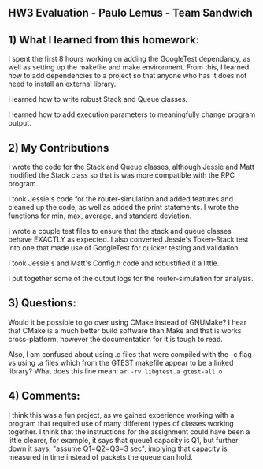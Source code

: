 ## HW3 Evaluation - Paulo Lemus - Team Sandwich

## 1) What I learned from this homework:

I spent the first 8 hours working on adding the GoogleTest dependancy,
as well as setting up the makefile and make environment.
From this, I learned how to add dependencies to a project so that
anyone who has it does not need to install an external library.

I learned how to write robust Stack and Queue classes.

I learned how to add execution parameters to meaningfully change 
program output.

## 2) My Contributions

I wrote the code for the Stack and Queue classes, although Jessie and Matt
modified the Stack class so that is was more compatible with the RPC program.

I took Jessie's code for the router-simulation and added features and cleaned up
the code, as well as added the print statements. I wrote the functions for min, max, 
average, and standard deviation.

I wrote a couple test files to ensure that the stack and queue classes behave EXACTLY
as expected. I also converted Jessie's Token-Stack test into one that made use of 
GoogleTest for quicker testing and validation.

I took Jessie's and Matt's Config.h code and robustified it a little.

I put together some of the output logs for the router-simulation for analysis.

## 3) Questions:

Would it be possible to go over using CMake instead of GNUMake? I hear that CMake
is a much better build software than Make and that is works cross-platform, however
the documentation for it is tough to read.

Also, I am confused about using .o files that were compiled with the -c flag vs
using .a files which from the GTEST makefile appear to be a linked library?
What does this line mean:
`ar -rv libgtest.a gtest-all.o`


## 4) Comments:

I think this was a fun project, as we gained experience working with a program
that required use of many different types of classes working together.
I think that the instructions for the assignment could have been a little clearer,
for example, it says that queue1 capacity is Q1, but further down it says, 
"assume Q1=Q2=Q3=3 sec", implying that capacity is measured in time instead
of packets the queue can hold.
